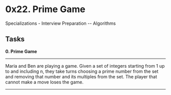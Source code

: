 # 0x22. Prime Game

Specializations - Interview Preparation -- Algorithms

## Tasks

**0. Prime Game**
___
Maria and Ben are playing a game. 
Given a set of integers starting from 1 up to 
and including n, they take turns choosing a 
prime number from the set and removing that 
number and its multiples from the set. 
The player that cannot make a move loses the game.

___